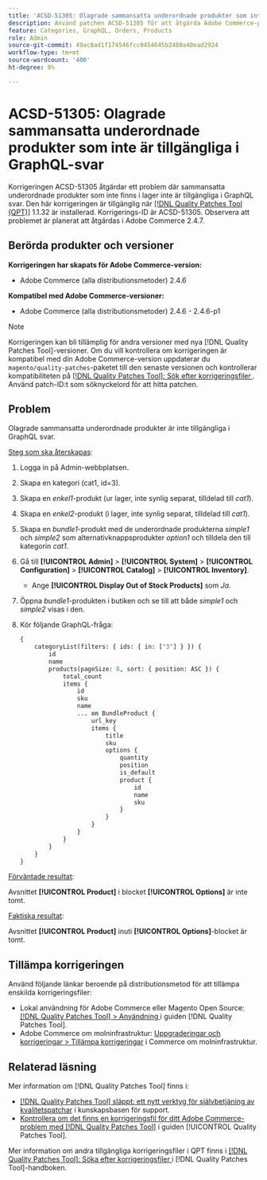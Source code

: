 ```yaml
---
title: 'ACSD-51305: Olagrade sammansatta underordnade produkter som inte är tillgängliga i GraphQL-svar'
description: Använd patchen ACSD-51305 för att åtgärda Adobe Commerce-problemet där sammansatta underordnade produkter som inte finns i lager inte är tillgängliga i GraphQL svar.
feature: Categories, GraphQL, Orders, Products
role: Admin
source-git-commit: 49ac8ad1f174546fcc0454645b2480a40ead2924
workflow-type: tm+mt
source-wordcount: '400'
ht-degree: 0%

---
```


# ACSD-51305: Olagrade sammansatta underordnade produkter som inte är tillgängliga i GraphQL-svar

Korrigeringen ACSD-51305 åtgärdar ett problem där sammansatta underordnade produkter som inte finns i lager inte är tillgängliga i GraphQL svar. Den här korrigeringen är tillgänglig när [[!DNL Quality Patches Tool (QPT)]](https://experienceleague.adobe.com/en/docs/commerce-knowledge-base/kb/announcements/commerce-announcements/magento-quality-patches-released-new-tool-to-self-serve-quality-patches) 1.1.32 är installerad. Korrigerings-ID är ACSD-51305. Observera att problemet är planerat att åtgärdas i Adobe Commerce 2.4.7.

## Berörda produkter och versioner

**Korrigeringen har skapats för Adobe Commerce-version:**

* Adobe Commerce (alla distributionsmetoder) 2.4.6

**Kompatibel med Adobe Commerce-versioner:**

* Adobe Commerce (alla distributionsmetoder) 2.4.6 - 2.4.6-p1

>[!NOTE]
>
>Korrigeringen kan bli tillämplig för andra versioner med nya [!DNL Quality Patches Tool]-versioner. Om du vill kontrollera om korrigeringen är kompatibel med din Adobe Commerce-version uppdaterar du `magento/quality-patches`-paketet till den senaste versionen och kontrollerar kompatibiliteten på [[!DNL Quality Patches Tool]: Sök efter korrigeringsfiler ](https://experienceleague.adobe.com/tools/commerce-quality-patches/index.html). Använd patch-ID:t som söknyckelord för att hitta patchen.

## Problem

Olagrade sammansatta underordnade produkter är inte tillgängliga i GraphQL svar.

<u>Steg som ska återskapas</u>:

1. Logga in på Admin-webbplatsen.
1. Skapa en kategori (cat1, id=3).
1. Skapa en *enkel1*-produkt (ur lager, inte synlig separat, tilldelad till *cat1*).
1. Skapa en *enkel2*-produkt (i lager, inte synlig separat, tilldelad till *cat1*).
1. Skapa en *bundle1*-produkt med de underordnade produkterna *simple1* och *simple2* som alternativknappsprodukter *option1* och tilldela den till kategorin *cat1*.
1. Gå till **[!UICONTROL Admin]** > **[!UICONTROL System]** > **[!UICONTROL Configuration]** > **[!UICONTROL Catalog]** > **[!UICONTROL Inventory]**.

   * Ange **[!UICONTROL Display Out of Stock Products]** som *Ja*.

1. Öppna *bundle1*-produkten i butiken och se till att både *simple1* och *simple2* visas i den.
1. Kör följande GraphQL-fråga:

   ```GraphQL
   {
       categoryList(filters: { ids: { in: ["3"] } }) {
           id
           name
           products(pageSize: 8, sort: { position: ASC }) {
               total_count
               items {
                   id
                   sku
                   name
                   ... on BundleProduct {
                       url_key
                       items {
                           title
                           sku
                           options {
                               quantity
                               position
                               is_default
                               product {
                                   id
                                   name
                                   sku
                               }
                           }
                       }
                   }
               }
           }
       }
   }
   ```

<u>Förväntade resultat</u>:

Avsnittet **[!UICONTROL Product]** i blocket **[!UICONTROL Options]** är inte tomt.

<u>Faktiska resultat</u>:

Avsnittet **[!UICONTROL Product]** inuti **[!UICONTROL Options]**-blocket är tomt.

## Tillämpa korrigeringen

Använd följande länkar beroende på distributionsmetod för att tillämpa enskilda korrigeringsfiler:

* Lokal användning för Adobe Commerce eller Magento Open Source: [[!DNL Quality Patches Tool] > Användning ](https://experienceleague.adobe.com/docs/commerce-operations/tools/quality-patches-tool/usage.html) i guiden [!DNL Quality Patches Tool].
* Adobe Commerce om molninfrastruktur: [Uppgraderingar och korrigeringar > Tillämpa korrigeringar](https://experienceleague.adobe.com/docs/commerce-cloud-service/user-guide/develop/upgrade/apply-patches.html) i Commerce om molninfrastruktur.

## Relaterad läsning

Mer information om [!DNL Quality Patches Tool] finns i:

* [[!DNL Quality Patches Tool] släppt: ett nytt verktyg för självbetjäning av kvalitetspatchar](https://experienceleague.adobe.com/en/docs/commerce-knowledge-base/kb/announcements/commerce-announcements/magento-quality-patches-released-new-tool-to-self-serve-quality-patches) i kunskapsbasen för support.
* [Kontrollera om det finns en korrigeringsfil för ditt Adobe Commerce-problem med  [!DNL Quality Patches Tool]](/help/tools/quality-patches-tool/patches-available-in-qpt/check-patch-for-magento-issue-with-magento-quality-patches.md) i guiden [!UICONTROL Quality Patches Tool].


Mer information om andra tillgängliga korrigeringsfiler i QPT finns i [[!DNL Quality Patches Tool]: Söka efter korrigeringsfiler ](https://experienceleague.adobe.com/tools/commerce-quality-patches/index.html) i [!DNL Quality Patches Tool]-handboken.
